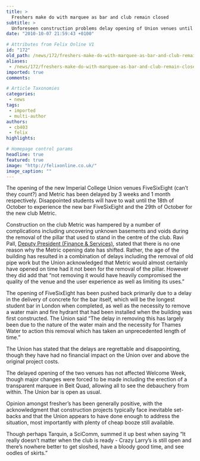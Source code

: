 ```yaml
---
title: >
  Freshers make do with marquee as bar and club remain closed
subtitle: >
  Unforeseen construction problems delay opening of Union venues until end of October
date: "2010-10-07 21:59:43 +0100"

# Attributes from Felix Online V1
id: "172"
old_path: /news/172/freshers-make-do-with-marquee-as-bar-and-club-remain-closed
aliases:
 - /news/172/freshers-make-do-with-marquee-as-bar-and-club-remain-closed
imported: true
comments:

# Article Taxonomies
categories:
 - news
tags:
 - imported
 - multi-author
authors:
 - cb403
 - felix
highlights:

# Homepage control params
headline: true
featured: true
image: "http://felixonline.co.uk/"
image_caption: ""
---
```


The opening of the new Imperial College Union venues FiveSixEight (can’t they count?) and Metric has been delayed by 3 weeks and 1 month respectively. Disappointed students will have to wait until the 18th of October to experience the new bar FiveSixEight and the 29th of October for the new club Metric.

Construction on the club Metric was hampered by a number of complications including uncovering unknown basements and voids during the removal of the pillar that used to stand in the centre of the club. Ravi Pall, [Deputy President (Finance & Services)](http://union.ic.ac.uk/sabbaticals/dpfs.html), stated that there is no one reason why the Metric opening date has shifted. Rather, the age of the building has resulted in a combination of delays including the removal of old pipe work but the Union acknowledged that Metric would almost certainly have opened on time had it not been for the removal of the pillar. However they did add that “not removing it would have heavily compromised the quality of the venue and the user experience as well as limiting its uses.”

The opening of FiveSixEight has been pushed back primarily due to a delay in the delivery of concrete for the bar itself, which will be the longest student bar in London when completed, as well as the necessity to remove a water main and fire hydrant that had been installed when the building was first constructed. The Union said “The delay in removing this has largely been due to the nature of the water main and the necessity for Thames Water to action this removal which has taken an unprecedented length of time.”

The Union has stated that the delays are regrettable and disappointing, though they have had no financial impact on the Union over and above the original project costs.

The delayed opening of the two venues has not affected Welcome Week, though major changes were forced to be made including the erection of a transparent marquee in Beit Quad, allowing all to see the debauchery from within. The Union bar is open as usual.

Opinion amongst fresher’s has been generally positive, with the acknowledgment that construction projects typically face inevitable set-backs and that the Union appears to have done enough to address the situation, most importantly with plenty of cheap booze still available.

Though perhaps Tarquin, a SciComm, summed it up best when saying “It really doesn’t matter when the club is ready - Crazy Larry’s is still open and there’s nowhere better to get sloshed, have a bloody good time, and see oodles of skirts.”
